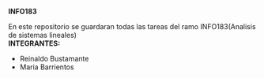 **INFO183**  

En este repositorio se guardaran todas las tareas del ramo INFO183(Analisis de sistemas lineales)  
**INTEGRANTES:**
- Reinaldo Bustamante 
- Maria Barrientos

